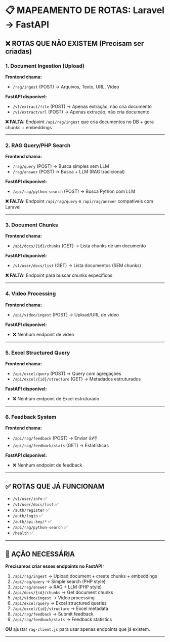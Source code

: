 # 📋 MAPEAMENTO DE ROTAS: Laravel → FastAPI

## ❌ ROTAS QUE NÃO EXISTEM (Precisam ser criadas)

### 1. Document Ingestion (Upload)
**Frontend chama:**
- `/rag/ingest` (POST) → Arquivos, Texto, URL, Vídeo

**FastAPI disponível:**
- `/v1/extract/file` (POST) → Apenas extração, não cria documento
- `/v1/extract/url` (POST) → Apenas extração, não cria documento

**❌ FALTA:** Endpoint `/api/rag/ingest` que cria documentos no DB + gera chunks + embeddings

---

### 2. RAG Query/PHP Search
**Frontend chama:**
- `/rag/query` (POST) → Busca simples sem LLM
- `/rag/answer` (POST) → Busca + LLM (RAG tradicional)

**FastAPI disponível:**
- `/api/rag/python-search` (POST) → Busca Python com LLM

**❌ FALTA:** Endpoint `/api/rag/query` e `/api/rag/answer` compatíveis com Laravel

---

### 3. Document Chunks
**Frontend chama:**
- `/api/docs/{id}/chunks` (GET) → Lista chunks de um documento

**FastAPI disponível:**
- `/v1/user/docs/list` (GET) → Lista documentos (SEM chunks)

**❌ FALTA:** Endpoint para buscar chunks específicos

---

### 4. Video Processing
**Frontend chama:**
- `/api/video/ingest` (POST) → Upload/URL de vídeo

**FastAPI disponível:**
- ❌ Nenhum endpoint de vídeo

---

### 5. Excel Structured Query
**Frontend chama:**
- `/api/excel/query` (POST) → Query com agregações
- `/api/excel/{id}/structure` (GET) → Metadados estruturados

**FastAPI disponível:**
- ❌ Nenhum endpoint de Excel estruturado

---

### 6. Feedback System
**Frontend chama:**
- `/api/rag/feedback` (POST) → Enviar 👍👎
- `/api/rag/feedback/stats` (GET) → Estatísticas

**FastAPI disponível:**
- ❌ Nenhum endpoint de feedback

---

## ✅ ROTAS QUE JÁ FUNCIONAM

- `/v1/user/info` ✅
- `/v1/user/docs/list` ✅
- `/auth/register` ✅
- `/auth/login` ✅
- `/auth/api-key/*` ✅
- `/api/rag/python-search` ✅
- `/health` ✅

---

## 🎯 AÇÃO NECESSÁRIA

**Precisamos criar esses endpoints no FastAPI:**
1. `/api/rag/ingest` → Upload document + create chunks + embeddings
2. `/api/rag/query` → Simple search (PHP style)
3. `/api/rag/answer` → RAG + LLM (PHP style)
4. `/api/docs/{id}/chunks` → Get document chunks
5. `/api/video/ingest` → Video processing
6. `/api/excel/query` → Excel structured queries
7. `/api/excel/{id}/structure` → Excel metadata
8. `/api/rag/feedback` → Submit feedback
9. `/api/rag/feedback/stats` → Feedback statistics

**OU** ajustar `rag-client.js` para usar apenas endpoints que já existem.

---
